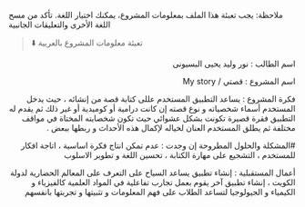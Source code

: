 
ملاحظة: يجب تعبئة هذا الملف بمعلومات المشروع، يمكنك اختيار اللغة. تأكد من مسح اللغة الأخرى والتعليقات الجانبية 
> ⬇️ تعبئة معلومات المشروع بالعربية  

<div dir="rtl">
  
 اسم الطالب : نور وليد يحيى البسيونى


اسم المشروع : قصتي / My story 


فكرة المشروع : يساعد التطبيق المستخدم عللى كتابة قصة من إنشائه ، حيث يدخل المستخدم أسماء شخصياته و نوع قصته إن كانت درامية أو كوميدية أو غير ذلك ثم يقدم له التطبيق فقرة قصيرة تكونت بشكل عشوائي حيث تكون شخصايته المختاة في مواقف مختلفة ثم يطلق المستخدم العنان لخياله لإكمال هذه الأحداث و ربطها ببعض .

#المشكلة والحلول المطروحة إن وجدت : عدم تمكن انتاج فكرة اساسية ، اتاجة افكار للمستخدم ، التشجيع على مهارة الكتابة ، تحسين اللغة و تطوير الاسلوب 


أعمال المستقبلية : إنشاء تطبيق يساعد السياح على التعرف على المعالم الحضارية لدولة الكويت ، إنشاء تطبيق آخر يقوم بعمل تجارب تفاعلية في المواد العلمية كالفيزياء و الكيمياء و الجيولوجيا لتساعد الطلاب على فهم المعلومات و تثبيتها و تجربتها بانفسهم 


</div>





